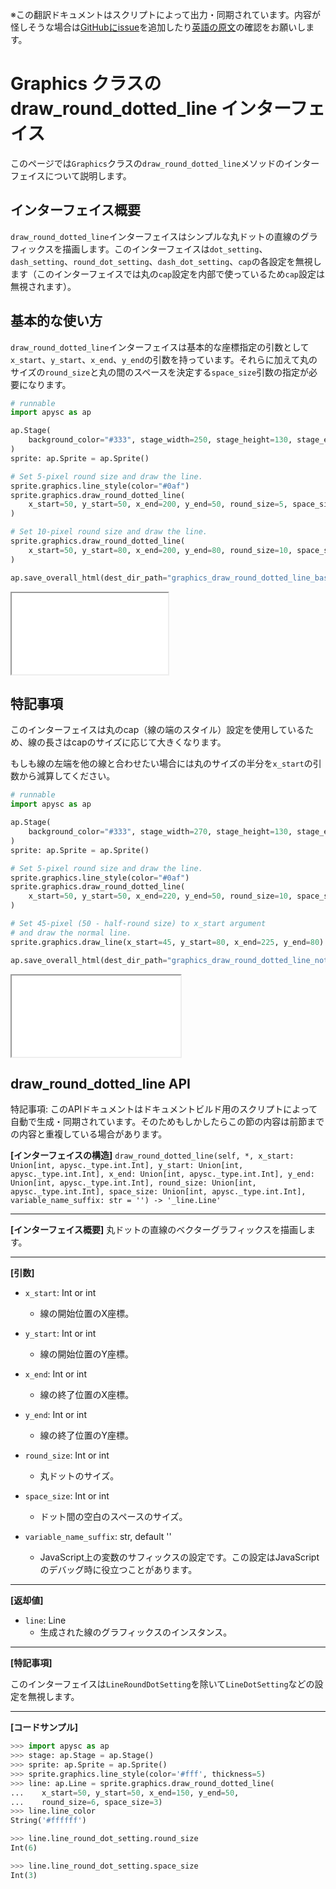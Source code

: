 <span class="inconspicuous-txt">※この翻訳ドキュメントはスクリプトによって出力・同期されています。内容が怪しそうな場合は<a href="https://github.com/simon-ritchie/apysc/issues" target="_blank">GitHubにissue</a>を追加したり[英語の原文](https://simon-ritchie.github.io/apysc/en/graphics_draw_round_dotted_line.html)の確認をお願いします。</span>

# Graphics クラスの draw_round_dotted_line インターフェイス

このページでは`Graphics`クラスの`draw_round_dotted_line`メソッドのインターフェイスについて説明します。

## インターフェイス概要

`draw_round_dotted_line`インターフェイスはシンプルな丸ドットの直線のグラフィックスを描画します。このインターフェイスは`dot_setting`、`dash_setting`、`round_dot_setting`、`dash_dot_setting`、`cap`の各設定を無視します（このインターフェイスでは丸の`cap`設定を内部で使っているため`cap`設定は無視されます）。

## 基本的な使い方

`draw_round_dotted_line`インターフェイスは基本的な座標指定の引数として`x_start`、`y_start`、`x_end`、`y_end`の引数を持っています。それらに加えて丸のサイズの`round_size`と丸の間のスペースを決定する`space_size`引数の指定が必要になります。

```py
# runnable
import apysc as ap

ap.Stage(
    background_color="#333", stage_width=250, stage_height=130, stage_elem_id="stage"
)
sprite: ap.Sprite = ap.Sprite()

# Set 5-pixel round size and draw the line.
sprite.graphics.line_style(color="#0af")
sprite.graphics.draw_round_dotted_line(
    x_start=50, y_start=50, x_end=200, y_end=50, round_size=5, space_size=5
)

# Set 10-pixel round size and draw the line.
sprite.graphics.draw_round_dotted_line(
    x_start=50, y_start=80, x_end=200, y_end=80, round_size=10, space_size=5
)

ap.save_overall_html(dest_dir_path="graphics_draw_round_dotted_line_basic_usage/")
```

<iframe src="static/graphics_draw_round_dotted_line_basic_usage/index.html" width="250" height="130"></iframe>

## 特記事項

このインターフェイスは丸のcap（線の端のスタイル）設定を使用しているため、線の長さはcapのサイズに応じて大きくなります。

もしも線の左端を他の線と合わせたい場合には丸のサイズの半分を`x_start`の引数から減算してください。

```py
# runnable
import apysc as ap

ap.Stage(
    background_color="#333", stage_width=270, stage_height=130, stage_elem_id="stage"
)
sprite: ap.Sprite = ap.Sprite()

# Set 5-pixel round size and draw the line.
sprite.graphics.line_style(color="#0af")
sprite.graphics.draw_round_dotted_line(
    x_start=50, y_start=50, x_end=220, y_end=50, round_size=10, space_size=5
)

# Set 45-pixel (50 - half-round size) to x_start argument
# and draw the normal line.
sprite.graphics.draw_line(x_start=45, y_start=80, x_end=225, y_end=80)

ap.save_overall_html(dest_dir_path="graphics_draw_round_dotted_line_notes/")
```

<iframe src="static/graphics_draw_round_dotted_line_notes/index.html" width="270" height="130"></iframe>

## draw_round_dotted_line API

<span class="inconspicuous-txt">特記事項: このAPIドキュメントはドキュメントビルド用のスクリプトによって自動で生成・同期されています。そのためもしかしたらこの節の内容は前節までの内容と重複している場合があります。</span>

**[インターフェイスの構造]** `draw_round_dotted_line(self, *, x_start: Union[int, apysc._type.int.Int], y_start: Union[int, apysc._type.int.Int], x_end: Union[int, apysc._type.int.Int], y_end: Union[int, apysc._type.int.Int], round_size: Union[int, apysc._type.int.Int], space_size: Union[int, apysc._type.int.Int], variable_name_suffix: str = '') -> '_line.Line'`<hr>

**[インターフェイス概要]** 丸ドットの直線のベクターグラフィックスを描画します。<hr>

**[引数]**

- `x_start`: Int or int
  - 線の開始位置のX座標。

- `y_start`: Int or int
  - 線の開始位置のY座標。

- `x_end`: Int or int
  - 線の終了位置のX座標。

- `y_end`: Int or int
  - 線の終了位置のY座標。

- `round_size`: Int or int
  - 丸ドットのサイズ。

- `space_size`: Int or int
  - ドット間の空白のスペースのサイズ。

- `variable_name_suffix`: str, default ''
  - JavaScript上の変数のサフィックスの設定です。この設定はJavaScriptのデバッグ時に役立つことがあります。

<hr>

**[返却値]**

- `line`: Line
  - 生成された線のグラフィックスのインスタンス。

<hr>

**[特記事項]**

このインターフェイスは`LineRoundDotSetting`を除いて`LineDotSetting`などの設定を無視します。<hr>

**[コードサンプル]**

```py
>>> import apysc as ap
>>> stage: ap.Stage = ap.Stage()
>>> sprite: ap.Sprite = ap.Sprite()
>>> sprite.graphics.line_style(color='#fff', thickness=5)
>>> line: ap.Line = sprite.graphics.draw_round_dotted_line(
...    x_start=50, y_start=50, x_end=150, y_end=50,
...    round_size=6, space_size=3)
>>> line.line_color
String('#ffffff')

>>> line.line_round_dot_setting.round_size
Int(6)

>>> line.line_round_dot_setting.space_size
Int(3)
```